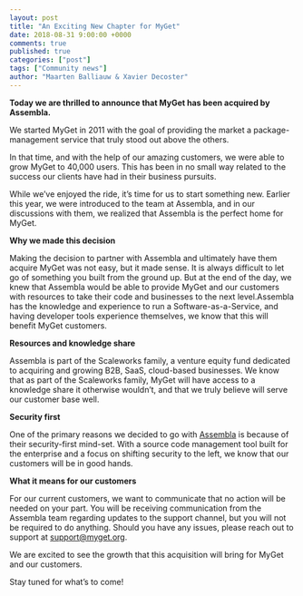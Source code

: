 ```yaml
---
layout: post
title: "An Exciting New Chapter for MyGet"
date: 2018-08-31 9:00:00 +0000
comments: true
published: true
categories: ["post"]
tags: ["Community news"]
author: "Maarten Balliauw & Xavier Decoster"
---
```


**Today we are thrilled to announce that MyGet has been acquired by Assembla.** 

We started MyGet in 2011 with the goal of providing the market a package-management service that truly stood out above the others. 

In that time, and with the help of our amazing customers, we were able to grow MyGet to 40,000 users. This has been in no small way related to the success our clients have had in their business pursuits.

While we’ve enjoyed the ride, it’s time for us to start something new. Earlier this year, we were introduced to the team at Assembla, and in our discussions with them, we realized that Assembla is the perfect home for MyGet. 

**Why we made this decision**

Making the decision to partner with Assembla and ultimately have them acquire MyGet was not easy, but it made sense. It is always difficult to let go of something you built from the ground up. But at the end of the day, we knew that Assembla would be able to provide MyGet and our customers with resources to take their code and businesses to the next level.Assembla has the knowledge and experience to run a Software-as-a-Service, and having developer tools experience themselves, we know that this will benefit MyGet customers.

**Resources and knowledge share**

Assembla is part of the Scaleworks family, a venture equity fund dedicated to acquiring and growing B2B, SaaS, cloud-based businesses. We know that as part of the Scaleworks family, MyGet will have access to a knowledge share it otherwise wouldn’t, and that we truly believe will serve our customer base well. 

**Security first**

One of the primary reasons we decided to go with [Assembla](https://www.assembla.com/home?utm_medium=Blog&utm_source=Myget-site&utm_campaign=18-MyGet-Founder-Blog&lt=Trial&ltd=webpage-Homepage-MyGet-Founder) is because of their security-first mind-set.  With a source code management tool built for the enterprise and a focus on shifting security to the left, we know that our customers will be in good hands. 

**What it means for our customers**

For our current customers, we want to communicate that no action will be needed on your part. You will be receiving communication from the Assembla team regarding updates to the support channel, but you will not be required to do anything. Should you have any issues, please reach out to support at [support@myget.org](mailto:support@myget.org).

We are excited to see the growth that this acquisition will bring for MyGet and our customers. 

Stay tuned for what’s to come! 
